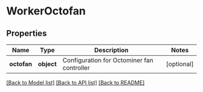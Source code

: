 # WorkerOctofan

## Properties
Name | Type | Description | Notes
------------ | ------------- | ------------- | -------------
**octofan** | **object** | Configuration for Octominer fan controller | [optional] 

[[Back to Model list]](../README.md#documentation-for-models) [[Back to API list]](../README.md#documentation-for-api-endpoints) [[Back to README]](../README.md)


